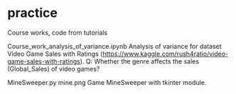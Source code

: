 # practice
Course works, code from tutorials

Course_work_analysis_of_variance.ipynb
Analysis of variance for dataset Video Game Sales with Ratings (https://www.kaggle.com/rush4ratio/video-game-sales-with-ratings).
Q: Whether the genre affects the sales (Global_Sales) of video games?

MineSweeper.py
mine.png
Game MineSweeper with tkinter module.
